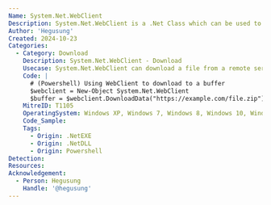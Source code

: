 ```yaml
---
Name: System.Net.WebClient
Description: System.Net.WebClient is a .Net Class which can be used to download and upload data
Author: 'Hegusung'
Created: 2024-10-23
Categories:
  - Category: Download
    Description: System.Net.WebClient - Download
    Usecase: System.Net.WebClient can download a file from a remote server
    Code: |
      # (Powershell) Using WebClient to download to a buffer
      $webclient = New-Object System.Net.WebClient
      $buffer = $webclient.DownloadData("https://example.com/file.zip")
    MitreID: T1105
    OperatingSystem: Windows XP, Windows 7, Windows 8, Windows 10, Windows 11
    Code_Sample:
    Tags:
      - Origin: .NetEXE
      - Origin: .NetDLL
      - Origin: Powershell
Detection:
Resources:
Acknowledgement:
  - Person: Hegusung
    Handle: '@hegusung'
---
```


